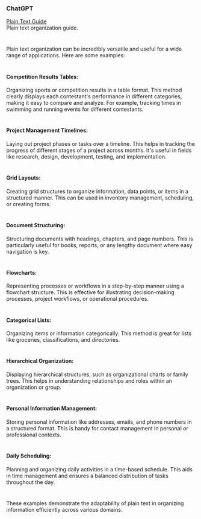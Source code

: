 ### ChatGPT

[Plain Text Guide](https://chat.openai.com/g/g-63ldbtCMe-plain-text-guide)
<br>
Plain text organization guide.

#

Plain text organization can be incredibly versatile and useful for a wide range of applications. Here are some examples:

#

#### Competition Results Tables: 

Organizing sports or competition results in a table format. This method clearly displays each contestant's performance in different categories, making it easy to compare and analyze. For example, tracking times in swimming and running events for different contestants.

#

#### Project Management Timelines: 

Laying out project phases or tasks over a timeline. This helps in tracking the progress of different stages of a project across months. It's useful in fields like research, design, development, testing, and implementation.

#

#### Grid Layouts: 

Creating grid structures to organize information, data points, or items in a structured manner. This can be used in inventory management, scheduling, or creating forms.

#

#### Document Structuring: 

Structuring documents with headings, chapters, and page numbers. This is particularly useful for books, reports, or any lengthy document where easy navigation is key.

#


#### Flowcharts: 

Representing processes or workflows in a step-by-step manner using a flowchart structure. This is effective for illustrating decision-making processes, project workflows, or operational procedures.

#


#### Categorical Lists: 

Organizing items or information categorically. This method is great for lists like groceries, classifications, and directories.

#

#### Hierarchical Organization: 

Displaying hierarchical structures, such as organizational charts or family trees. This helps in understanding relationships and roles within an organization or group.

#

#### Personal Information Management: 

Storing personal information like addresses, emails, and phone numbers in a structured format. This is handy for contact management in personal or professional contexts.

#

#### Daily Scheduling: 

Planning and organizing daily activities in a time-based schedule. This aids in time management and ensures a balanced distribution of tasks throughout the day.

#

These examples demonstrate the adaptability of plain text in organizing information efficiently across various domains.

#
